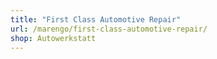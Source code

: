 ```yaml
---
title: "First Class Automotive Repair"
url: /marengo/first-class-automotive-repair/
shop: Autowerkstatt
---
```

